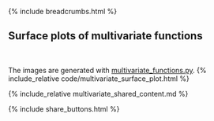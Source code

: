 {% include breadcrumbs.html %}

## Surface plots of multivariate functions
<div class="header_line"><br/></div>

The images are generated with [multivariate_functions.py](https://github.com/zhendrikse/science/blob/main/mathematics/code/multivariate_functions.py).
{% include_relative code/multivariate_surface_plot.html %}

<p style="clear: both;"></p>

{% include_relative multivariate_shared_content.md %}

{% include share_buttons.html %}
